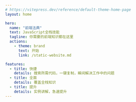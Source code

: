 ```yaml
---
# https://vitepress.dev/reference/default-theme-home-page
layout: home

hero:
  name: "前端法典"
  text: JavaScript全栈技能
  tagline: 你需要的前端知识都在这里
  actions:
    - theme: brand
      text: 开始
      link: /static-website.md

features:
  - title: 快捷
    details: 搜索所需代码，一键复制，瞬间解决工作中的问题
  - title: 全面
    details: 覆盖全栈知识
  - title: 提升
    details: 实例讲解，急速提升
---
```


